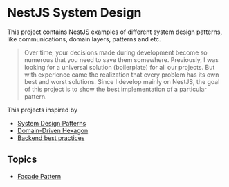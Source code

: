 # NestJS System Design

This project contains NestJS examples of different system design patterns, like communications, domain layers, patterns and etc.

> Over time, your decisions made during development become so numerous that you need to save them somewhere. Previously, I was looking for a universal solution (boilerplate) for all our projects. But with experience came the realization that every problem has its own best and worst solutions. Since I develop mainly on NestJS, the goal of this project is to show the best implementation of a particular pattern.

This projects inspired by

- [System Design Patterns](https://github.com/Sairyss/system-design-patterns)
- [Domain-Driven Hexagon](https://github.com/Sairyss/domain-driven-hexagon)
- [Backend best practices](https://github.com/Sairyss/backend-best-practices)

## Topics

- [Facade Pattern](./examples/facade-pattern/)